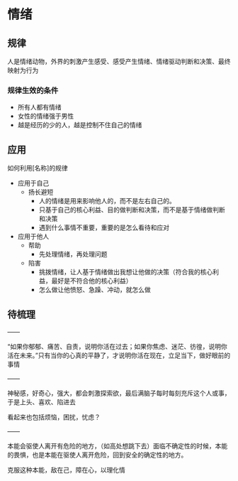 # 情绪

## 规律

人是情绪动物，外界的刺激产生感受、感受产生情绪、情绪驱动判断和决策、最终映射为行为

### 规律生效的条件

- 所有人都有情绪
- 女性的情绪强于男性
- 越是经历的少的人，越是控制不住自己的情绪

## 应用

如何利用[名称]的规律

- 应用于自己
  - 扬长避短
    - 人的情绪是用来影响他人的，而不是左右自己的。
    - 只基于自己的核心利益、目的做判断和决策，而不是基于情绪做判断和决策
    - 遇到什么事情不重要，重要的是怎么看待和应对
- 应用于他人
  - 帮助
    - 先处理情绪，再处理问题
  - 陷害
    - 挑拨情绪，让人基于情绪做出我想让他做的决策（符合我的核心利益，最好是不符合他的核心利益）
    - 怎么做让他愤怒、急躁、冲动，就怎么做

## 待梳理

——

“如果你郁郁、痛苦、自责，说明你活在过去；如果你焦虑、迷茫、彷徨，说明你活在未来。”只有当你的心真的平静了，才说明你活在现在，立足当下，做好眼前的事情

——

神秘感，好奇心，强大，都会刺激探索欲，最后满脑子每时每刻充斥这个人或事，于是上头、喜欢、陷进去

看起来也包括烦恼，困扰，忧虑？

——

本能会驱使人离开有危险的地方，（如高处想跳下去）面临不确定性的时候，本能的畏惧，也是本能在驱使人离开危险，回到安全的确定性的地方。

克服这种本能，敌在己，障在心，以理化情
